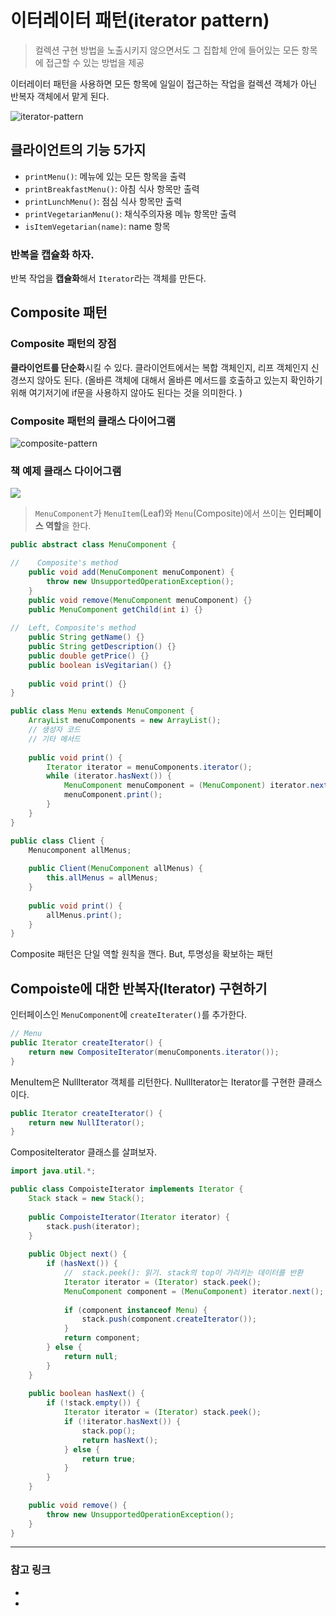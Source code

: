 # 이터레이터 패턴(iterator pattern)
> 컬렉션 구현 방법을 노출시키지 않으면서도 그 집합체 안에 들어있는 
> 모든 항목에 접근할 수 있는 방법을 제공


이터레이터 패턴을 사용하면 모든 항목에 일일이 접근하는 작업을 컬렉션 객체가 아닌 반복자 객체에서 맡게 된다.
 
![iterator-pattern](https://user-images.githubusercontent.com/37353837/70488790-2707d080-1b3d-11ea-9446-da4ed755f22b.png)


## 클라이언트의 기능 5가지

- `printMenu()`: 메뉴에 있는 모든 항목을 출력
- `printBreakfastMenu()`: 아침 식사 항목만 출력
- `printLunchMenu()`: 점심 식사 항목만 출력
- `printVegetarianMenu()`:  채식주의자용 메뉴 항목만 출력
- `isItemVegetarian(name)`: name 항목



### 반복을 캡슐화 하자.
반복 작업을 **캡슐화**해서 `Iterator`라는 객체를 만든다.




## Composite 패턴
### Composite 패턴의 장점
**클라이언트를 단순화**시킬 수 있다.
클라이언트에서는 복합 객체인지, 리프 객체인지 신경쓰지 않아도 된다.
(올바른 객체에 대해서 올바른 메서드를 호출하고 있는지 확인하기 위해 여기저기에 if문을 사용하지 않아도 된다는 것을 의미한다. )
            
            
### Composite 패턴의 클래스 다이어그램
![composite-pattern](https://user-images.githubusercontent.com/37353837/70488796-28d19400-1b3d-11ea-8f7d-b1be63897803.png)


### 책 예제 클래스 다이어그램
![](https://user-images.githubusercontent.com/37353837/70488799-2a9b5780-1b3d-11ea-89f7-ef52a173191c.png)
      
> `MenuComponent`가 `MenuItem`(Leaf)와 `Menu`(Composite)에서 쓰이는 **인터페이스 역할**을 한다.

```java
public abstract class MenuComponent {

//    Composite's method 
    public void add(MenuComponent menuComponent) {
        throw new UnsupportedOperationException();
    }
    public void remove(MenuComponent menuComponent) {}
    public MenuComponent getChild(int i) {}
    
//  Left, Composite's method    
    public String getName() {}
    public String getDescription() {}
    public double getPrice() {}
    public boolean isVegitarian() {}
    
    public void print() {}
}
```

```java
public class Menu extends MenuComponent {
    ArrayList menuComponents = new ArrayList();
    // 생성자 코드
    // 기타 메서드
    
    public void print() {
        Iterator iterator = menuComponents.iterator();
        while (iterator.hasNext()) {
            MenuComponent menuComponent = (MenuComponent) iterator.next();
            menuComponent.print();
        }
    }
}
```
```java
public class Client {
    Menucomponent allMenus;
    
    public Client(MenuComponent allMenus) {
        this.allMenus = allMenus;
    }
    
    public void print() {
        allMenus.print();
    }
}
```

Composite 패턴은 단일 역할 원칙을 깬다. But, 투명성을 확보하는 패턴

## Compoiste에 대한 반복자(Iterator) 구현하기
인터페이스인 `MenuComponent`에 `createIterater()`를 추가한다. 

```java
// Menu
public Iterator createIterator() {
    return new CompositeIterator(menuComponents.iterator());
}
```
MenuItem은 NullIterator 객체를 리턴한다.
NullIterator는 Iterator를 구현한 클래스이다.
```java
public Iterator createIterator() {
    return new NullIterator();
}
```

CompositeIterator 클래스를 살펴보자. 

```java
import java.util.*;

public class CompoisteIterator implements Iterator {
    Stack stack = new Stack();
    
    public CompoisteIterator(Iterator iterator) {
        stack.push(iterator);
    }
    
    public Object next() {
        if (hasNext()) {
            //  stack.peek(): 읽기. stack의 top이 가리키는 데이터를 반환
            Iterator iterator = (Iterator) stack.peek();
            MenuComponent component = (MenuComponent) iterator.next();
            
            if (component instanceof Menu) {
                stack.push(component.createIterator());
            } 
            return component;
        } else {
            return null;
        }
    }
        
    public boolean hasNext() {
        if (!stack.empty()) {
            Iterator iterator = (Iterator) stack.peek();
            if (!iterator.hasNext()) {
                stack.pop();
                return hasNext();            
            } else {
                return true;
            }
        }
    }
    
    public void remove() {
        throw new UnsupportedOperationException();
    }
}
```





---
### 참고 링크
- [이터레이터 패턴 (iterator pattern)- 정리정리정리]: https://jusungpark.tistory.com/25
- [Head First : Design Patterns - 제9장 Iterator 와 Composite 패턴]: https://secretroute.tistory.com/entry/Head-First-Design-Patterns-%EC%A0%9C9%EC%9E%A5-Iterator-%EC%99%80-Composite-%ED%8C%A8%ED%84%B4